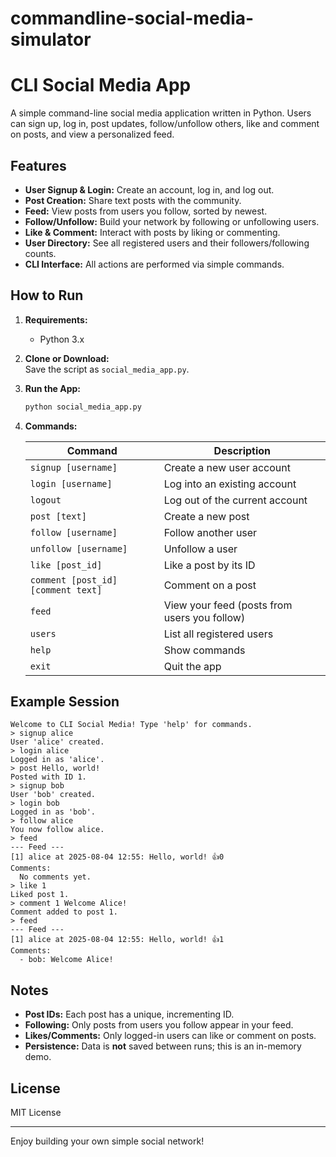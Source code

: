 # commandline-social-media-simulator
# CLI Social Media App

A simple command-line social media application written in Python. Users can sign up, log in, post updates, follow/unfollow others, like and comment on posts, and view a personalized feed.

## Features

- **User Signup & Login:** Create an account, log in, and log out.
- **Post Creation:** Share text posts with the community.
- **Feed:** View posts from users you follow, sorted by newest.
- **Follow/Unfollow:** Build your network by following or unfollowing users.
- **Like & Comment:** Interact with posts by liking or commenting.
- **User Directory:** See all registered users and their followers/following counts.
- **CLI Interface:** All actions are performed via simple commands.

## How to Run

1. **Requirements:**  
   - Python 3.x

2. **Clone or Download:**  
   Save the script as `social_media_app.py`.

3. **Run the App:**
   ```sh
   python social_media_app.py
   ```

4. **Commands:**

   | Command                                | Description                                         |
   |---------------------------------------- |-----------------------------------------------------|
   | `signup [username]`                    | Create a new user account                           |
   | `login [username]`                     | Log into an existing account                        |
   | `logout`                               | Log out of the current account                      |
   | `post [text]`                          | Create a new post                                   |
   | `follow [username]`                    | Follow another user                                 |
   | `unfollow [username]`                  | Unfollow a user                                     |
   | `like [post_id]`                       | Like a post by its ID                               |
   | `comment [post_id] [comment text]`     | Comment on a post                                   |
   | `feed`                                 | View your feed (posts from users you follow)        |
   | `users`                                | List all registered users                           |
   | `help`                                 | Show commands                                       |
   | `exit`                                 | Quit the app                                        |

## Example Session

```text
Welcome to CLI Social Media! Type 'help' for commands.
> signup alice
User 'alice' created.
> login alice
Logged in as 'alice'.
> post Hello, world!
Posted with ID 1.
> signup bob
User 'bob' created.
> login bob
Logged in as 'bob'.
> follow alice
You now follow alice.
> feed
--- Feed ---
[1] alice at 2025-08-04 12:55: Hello, world! 👍0
Comments:
  No comments yet.
> like 1
Liked post 1.
> comment 1 Welcome Alice!
Comment added to post 1.
> feed
--- Feed ---
[1] alice at 2025-08-04 12:55: Hello, world! 👍1
Comments:
  - bob: Welcome Alice!
```

## Notes

- **Post IDs:** Each post has a unique, incrementing ID.
- **Following:** Only posts from users you follow appear in your feed.
- **Likes/Comments:** Only logged-in users can like or comment on posts.
- **Persistence:** Data is **not** saved between runs; this is an in-memory demo.

## License

MIT License

---
Enjoy building your own simple social network!
